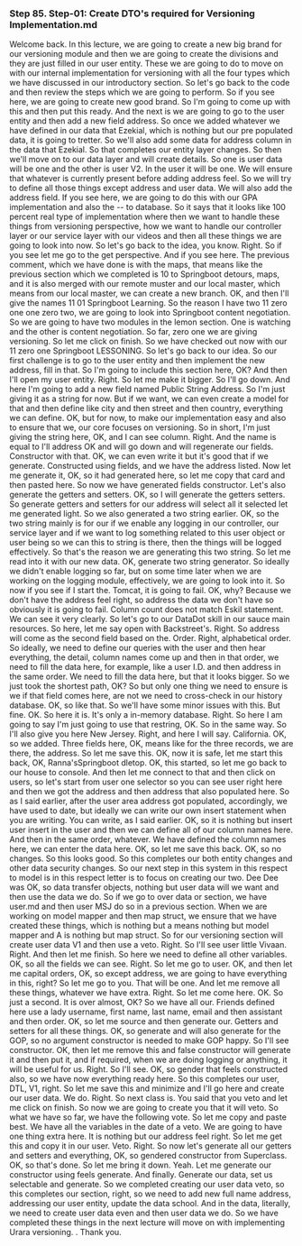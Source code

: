 ### Step 85. Step-01: Create DTO's required for Versioning Implementation.md
Welcome back.  In this lecture, we are going to create a new big brand for our versioning module and then we are going  to create the divisions and they are just filled in our user entity.  These we are going to do to move on with our internal implementation for versioning with all the four  types which we have discussed in our introductory section.  So let's go back to the code and then review the steps which we are going to perform.  So if you see here, we are going to create new good brand.  So I'm going to come up with this and then put this ready.  And the next is we are going to go to the user entity and then add a new field address.  So once we added whatever we have defined in our data that Ezekial, which is nothing but our pre populated  data, it is going to tretter.  So we'll also add some data for address column in the data that Ezekial.  So that completes our entity layer changes.  So then we'll move on to our data layer and will create details.  So one is user data will be one and the other is user V2.  In the user it will be one.  We will ensure that whatever is currently present before adding address feel.  So we will try to define all those things except address and user data.  We will also add the address field.  If you see here, we are going to do this with our GPA implementation and also the -- to database.  So it says that it looks like 100 percent real type of implementation where then we want to handle these  things from versioning perspective, how we want to handle our controller layer or our service layer  with our videos and then all these things we are going to look into now.  So let's go back to the idea, you know.  Right.  So if you see let me go to the get perspective.  And if you see here.  The previous comment, which we have done is with the maps, that means like the previous section which  we completed is 10 to Springboot detours, maps, and it is also merged with our remote muster and  our local master, which means from our local master, we can create a new branch.  OK, and then I'll give the names 11 01 Springboot Learning.  So the reason I have two 11 zero one one zero two, we are going to look into Springboot content negotiation.  So we are going to have two modules in the lemon section.  One is watching and the other is content negotiation.  So far, zero one we are giving versioning.  So let me click on finish.  So we have checked out now with our 11 zero one Springboot LESSONING.  So let's go back to our idea.  So our first challenge is to go to the user entity and then implement the new address, fill in that.  So I'm going to include this section here, OK?  And then I'll open my user entity.  Right.  So let me make it bigger.  So I'll go down.  And here I'm going to add a new field named Public String Address.  So I'm just giving it as a string for now.  But if we want, we can even create a model for that and then define like city and then street and then  country, everything we can define.  OK, but for now, to make our implementation easy and also to ensure that we, our core focuses on  versioning.  So in short, I'm just giving the string here, OK, and I can see column.  Right.  And the name is equal to I'll address OK and will go down and will regenerate our fields.  Constructor with that.  OK, we can even write it but it's good that if we generate.  Constructed using fields, and we have the address listed.  Now let me generate it, OK, so it had generated here, so let me copy that card and then pasted here.  So now we have generated fields constructor.  Let's also generate the getters and setters.  OK, so I will generate the getters setters.  So generate getters and setters for our address will select all it selected let me generated light.  So we also generated a two string earlier.  OK, so the two string mainly is for our if we enable any logging in our controller, our service layer  and if we want to log something related to this user object or user being so we can this to string is  there, then the things will be logged effectively.  So that's the reason we are generating this two string.  So let me read into it with our new data.  OK, generate two string generator.  So ideally we didn't enable logging so far, but on some time later when we are working on the logging  module, effectively, we are going to look into it.  So now if you see if I start the.  Tomcat, it is going to fail.  OK, why?  Because we don't have the address feel right, so address the data we don't have so obviously it is  going to fail.  Column count does not match Eskil statement.  We can see it very clearly.  So let's go to our DataDot skill in our sauce main resources.  So here, let me say open with Backstreet's.  Right.  So address will come as the second field based on the.  Order.  Right, alphabetical order.  So ideally, we need to define our queries with the user and then hear everything, the detail, column  names come up and then in that order, we need to fill the data here, for example, like a user I.D.  and then address in the same order.  We need to fill the data here, but that it looks bigger.  So we just took the shortest path, OK?  So but only one thing we need to ensure is we if that field comes here, are not we need to cross-check  in our history database.  OK, so like that.  So we'll have some minor issues with this.  But fine.  OK.  So here it is.  It's only a in-memory database.  Right.  So here I am going to say I'm just going to use that restring, OK.  So in the same way.  So I'll also give you here New Jersey.  Right, and here I will say.  California.  OK, so we added.  Three fields here, OK, means like for the three records, we are there, the address.  So let me save this.  OK, now it is safe, let me start this back, OK, Ranna'sSpringboot dletop.  OK, this started, so let me go back to our house to console.  And then let me connect to that and then click on users, so let's start from user one selector so you  can see user right here and then we got the address and then address that also populated here.  So as I said earlier, after the user area address got populated, accordingly, we have used to date,  but ideally we can write our own insert statement when you are writing.  You can write, as I said earlier.  OK, so it is nothing but insert user insert in the user and then we can define all of our column names  here.  And then in the same order, whatever.  We have defined the column names here, we can enter the data here.  OK, so let me save this back.  OK, so no changes.  So this looks good.  So this completes our both entity changes and other data security changes.  So our next step in this system in this respect to model is in this respect letter is to focus on creating  our two.  Dee Dee was OK, so data transfer objects, nothing but user data will we want and then use the data  we do.  So if we go to over data or section, we have user.md and then user MSJ do so in a previous section.  When we are working on model mapper and then map struct, we ensure that we have created these things,  which is nothing but a means nothing but model mapper and A is nothing but map struct.  So for our versioning section will create user data V1 and then use a veto.  Right.  So I'll see user little Vivaan.  Right.  And then let me finish.  So here we need to define all other variables.  OK, so all the fields we can see.  Right.  So let me go to user.  OK, and then let me capital orders, OK, so except address, we are going to have everything in this,  right?  So let me go to you.  That will be one.  And let me remove all these things, whatever we have extra.  Right.  So let me come here.  OK.  So just a second.  It is over almost, OK?  So we have all our.  Friends defined here use a lady username, first name, last name, email and then assistant and then  order.  OK, so let me source and then generate our.  Getters and setters for all these things.  OK, so generate and will also generate for the GOP, so no argument constructor is needed to make GOP  happy.  So I'll see constructor.  OK, then let me remove this and false constructor will generate it and then put it, and if required,  when we are doing logging or anything, it will be useful for us.  Right.  So I'll see.  OK, so gender that feels constructed also, so we have now everything ready here.  So this completes our user, DTL, V1, right.  So let me save this and minimize and I'll go here and create our user data.  We do.  Right.  So next class is.  You said that you veto and let me click on finish.  So now we are going to create you that it will veto.  So what we have so far, we have the following vote.  So let me copy and paste best.  We have all the variables in the date of a veto.  We are going to have one thing extra here.  It is nothing but our address feel right.  So let me get this and copy it in our user.  Veto.  Right.  So now let's generate all our getters and setters and everything, OK, so gendered constructor from  Superclass.  OK, so that's done.  So let me bring it down.  Yeah.  Let me generate our constructor using feels generate.  And finally.  Generate our data, set us selectable and generate.  So we completed creating our user data veto, so this completes our section, right, so we need to  add new full name address, addressing our user entity, update the data school.  And in the data, literally, we need to create user data even and then user data we do.  So we have completed these things in the next lecture will move on with implementing Urara versioning.    .  Thank you.    
